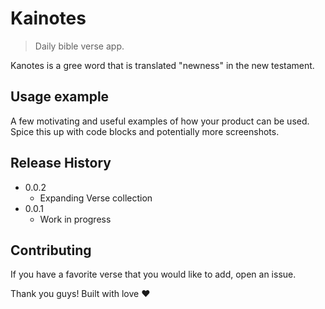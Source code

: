 # Kainotes
> Daily bible verse app. 

Kanotes is a gree word that is translated "newness" in the new testament. 

## Usage example

A few motivating and useful examples of how your product can be used. Spice this up with code blocks and potentially more screenshots.


## Release History

* 0.0.2 
     * Expanding Verse collection
* 0.0.1
    * Work in progress


## Contributing

If you have a favorite verse that you would like to add, open an issue. 

Thank you guys! Built with love ❤️ 

